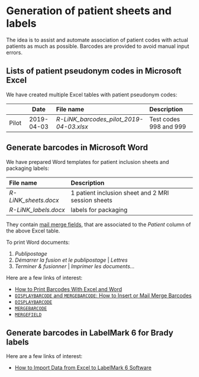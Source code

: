 # Generation of patient sheets and labels

The idea is to assist and automate association of patient codes with
actual patients as much as possible. Barcodes are provided to avoid
manual input errors.

## Lists of patient pseudonym codes in Microsoft Excel

We have created multiple Excel tables with patient pseudonym codes:

|       | Date       | File name                               | Description            |
|:------|:----------:|:----------------------------------------|:-----------------------|
| Pilot | 2019-04-03 | _R-LiNK_barcodes_pilot_2019-04-03.xlsx_ | Test codes 998 and 999 |

## Generate barcodes in Microsoft Word

We have prepared Word templates for patient inclusion sheets and packaging labels:

| File name            | Description                                        |
|:---------------------|:---------------------------------------------------|
| _R-LiNK_sheets.docx_ | 1 patient inclusion sheet and 2 MRI session sheets |
| _R-LiNK_labels.docx_ | labels for packaging                               |

They contain
[mail merge fields](https://support.office.com/en-us/article/mail-merge-insert-merge-field-ad4a6f9b-c590-471e-b432-7d9cfff34890),
that are associated to the _Patient_ column of the above Excel table.

To print Word documents:
1. _Publipostage_
2. _Démarrer la fusion et le publipostage_ | _Lettres_
3. _Terminer & fusionner_ | _Imprimer les documents..._

Here are a few links of interest:
* [How to Print Barcodes With Excel and Word](https://www.clearlyinventory.com/how-to-print-barcodes-with-excel-and-word)
* [`DISPLAYBARCODE` and `MERGEBARCODE`: How to Insert or Mail Merge Barcodes](https://hubpages.com/technology/Mail-Mergeable-Barcodes-in-Microsoft-Word-2013-aka-Bar-Codes)
* [`DISPLAYBARCODE`](https://docs.microsoft.com/en-us/openspecs/office_standards/ms-oi29500/cbc893c0-9683-416d-84c6-407a92451c19)
* [`MERGEBARCODE`](https://docs.microsoft.com/en-us/openspecs/office_standards/ms-oi29500/cc4b13c2-c09b-4545-a6ae-4509d943233e)
* [`MERGEFIELD`](https://support.office.com/en-us/article/field-codes-mergefield-field-7a6d24a1-68a6-4b05-8359-1dc087daf4e6)

## Generate barcodes in LabelMark 6 for Brady labels

Here are a few links of interest:
* [How to Import Data from Excel to LabelMark 6 Software](https://www.youtube.com/watch?v=ISnkwf5efmg)
